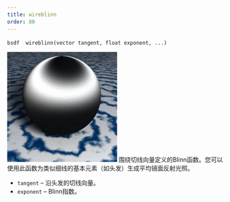 ```yaml
---
title: wireblinn
order: 80
---
```

`bsdf  wireblinn(vector tangent, float exponent, ...)`

![](../_static/rendering/wireblinn.png)
围绕切线向量定义的Blinn函数。您可以使用此函数为类似细线的基本元素（如头发）生成平均镜面反射光照。

- `tangent` – 沿头发的切线向量。
- `exponent` – Blinn指数。